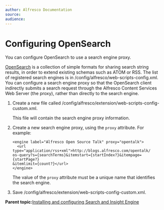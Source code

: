 ```yaml
---
author: Alfresco Documentation
source: 
audience: 
---
```


# Configuring OpenSearch

You can configure OpenSearch to use a search engine proxy.

[OpenSearch](http://www.opensearch.org/Home) is a collection of simple formats for sharing search string results, in order to extend existing schemas such as ATOM or RSS. The list of registered search engines is in /config/alfresco/web-scripts-config.xml. You can configure a search engine proxy so that the OpenSearch client indirectly submits a search request through the Alfresco Content Services Web Server (the proxy), rather than directly to the search engine.

1.  Create a new file called /config/alfresco/extension/web-scripts-config-custom.xml.

    This file will contain the search engine proxy information.

2.  Create a new search engine proxy, using the `proxy` attribute. For example:

    ```
    <engine label="Alfresco Open Source Talk" proxy="opentalk">
      <url type="application/rss+xml">http://blogs.alfresco.com/opentalk/
    os-query?s={searchTerms}&itemstart={startIndex?}&itempage={startPage?}
    &itemlimit={count?}</url>
    </engine> 
    ```

    The value of the `proxy` attribute must be a unique name that identifies the search engine.

3.  Save /config/alfresco/extension/web-scripts-config-custom.xml.


**Parent topic:**[Installing and configuring Search and Insight Engine](../concepts/solr-install-config.md)

